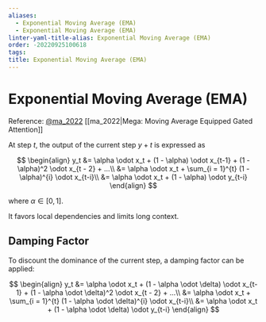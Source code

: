 ```yaml
---
aliases:
  - Exponential Moving Average (EMA)
  - Exponential Moving Average (EMA)
linter-yaml-title-alias: Exponential Moving Average (EMA)
order: -20220925100618
tags: 
title: Exponential Moving Average (EMA)
---
```


# Exponential Moving Average (EMA)

Reference: [@ma_2022](zotero://select/items/@ma_2022) [[ma_2022|Mega: Moving Average Equipped Gated Attention]]

At step $t$, the output of the current step $y+t$ is expressed as

$$
\begin{align}
y_t &= \alpha \odot x_t + (1 - \alpha) \odot x_{t-1} + (1 - \alpha)^2 \odot x_{t - 2} + ...\\
&= \alpha \odot x_t + \sum_{i = 1}^{t} (1 - \alpha)^{i} \odot x_{t-i}\\
&= \alpha \odot x_t + (1 - \alpha) \odot y_{t-i}
\end{align}
$$

where $\alpha \in [0, 1]$.

It favors local dependencies and limits long context.

## Damping Factor

To discount the dominance of the current step, a damping factor can be applied:

$$
\begin{align}
y_t &= \alpha \odot x_t + (1 - \alpha \odot \delta) \odot x_{t-1} + (1 - \alpha \odot \delta)^2 \odot x_{t - 2} + ...\\
&= \alpha \odot x_t + \sum_{i = 1}^{t} (1 - \alpha \odot \delta)^{i} \odot x_{t-i}\\
&= \alpha \odot x_t + (1 - \alpha \odot \delta) \odot y_{t-i}
\end{align}
$$